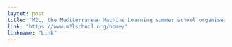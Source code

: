 ```yaml
---
layout: post
title: "M2L, the Mediterranean Machine Learning summer school organised by Google Deepminders was last week. I happened to be there, and it was great to connect with so many people. The big questions is: what is <i>research</i> for you?"
link: "https://www.m2lschool.org/home/"
linkname: "Link"
---
```

